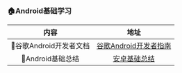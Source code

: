 ### :house:Android基础学习 ###

|             内容              |                             地址                             |
| :---------------------------: | :----------------------------------------------------------: |
| :cookie:谷歌Android开发者文档 | [谷歌Android开发者指南](https://developer.android.google.cn/guide) |
|  :hamburger:Android基础总结   |             [安卓基础总结](/src/androidbasic.md)             |

